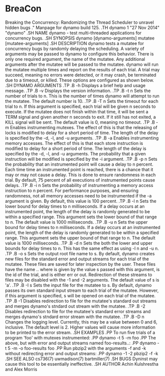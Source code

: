 BreaCon
=======

Breaking the Concurrency: Randomizing the Thread Scheduler to unravel hidden bugs
.\" Manpage for dynamo build 125.
.TH dynamo 1 "27 Nov 2014" "dynamo"
.SH NAME
dynamo \- test multi-threaded applications for concurrency bugs.
.SH SYNOPSIS
dynamo [dynamo-arguments] mutatee [mutatee-arguments]
.SH DESCRIPTION
dynamo tests a mutatee for concurrency bugs by randomly delaying the scheduling.
A variety of arguments may be passed to dynamo to configure this behavior.
There is only one required argument, the name of the mutatee.
Any additional arguments after the mutatee will be passed to the mutatee.
dynamo will run the mutatee multiple times and report on the results of each trial.
A trial may succeed, meaning no errors were detected, or it may crash, be terminated due to a timeout, or killed. These options are configured as shown below.
.SH DYNAMO ARGUMENTS
.TP
.B \-h
Displays a brief help and usage message.
.TP
.B \-v
Displays the version information.
.TP
.B \-t n
Sets the number of trials to n. This is the number of times dynamo will attempt to run the mutatee.
The default number is 10.
.TP
.B \-T n
Sets the timeout for each trial to n. If this argument is specified, each trial will be given n seconds to execute.
If the mutatee does not finish within that time, it will be sent a TERM signal and given another n seconds to exit.
If it still has not exited, a KILL signal will be sent. The default value is 0, meaning no timeout.
.TP
.B \-m
Enables instrumenting mutexes. The effect of this is that the releasing of locks is modified to delay for a short period of time.
The length of the delay is specified by the \-d, \-l, and \-u arguments.
.TP
.B \-a
Enables instrumenting memory accesses. The effect of this is that each store instruction is modified to delay for a short period of time.
The length of the delay is specified by the \-d, \-l, and \-u arguments.
The probability that a given instruction will be modified is specified by the \-i argument.
.TP
.B \-p n
Sets the probability that an instrumented point will cause a delay to n percent.
Each time time an instrumented point is reached, there is a chance that it may
or may not cause a delay. This is done to ensure randomness in each trial.
By default, 75 percent of all executions of instrumented points cause delays.
.TP
.B \-i n
Sets the probability of instrumenting a memory access instruction to n percent. For
performance purposes, and ensuring randomness, not all memory accesses need to be
instrumented if the \-a argument is given. By default, this value is 100 percent.
.TP
.B \-l n
Sets the lower bound for delay times to n milliseconds. If a delay occurs at an
instrumented point, the length of the delay is randomly generated to be within
a specified range. This argument sets the lower bound of that range to n. The
default value is 1000 milliseconds.
.TP
.B \-u n
Sets the upper bound for delay times to n milliseconds. If a delay occurs at an
instrumented point, the length of the delay is randomly generated to be within
a specified range. This argument sets the upper bound of that range to n. The
default value is 1000 milliseconds.
.TP
.B \-d n
Sets the both the lower and upper bounds for delay times to n. This has the same
effect as using \-l n and \-u n. 
.TP
.B \-o s
Sets the output root file name to s. By default, dynamo creates new files for
the standard error and output streams for each trial of the mutatee. These files
are saved for later inspection by the user. These files have the name <root>.<id>.<type>
where <root> is given by the value s passed with this argument, <id> is the id of
the trial, and <type> is either err or out. Redirection of these streams to files
may be disabled with the \-1 and \-2 arguments. The default value of s is 'a'.
.TP
.B \-I s
Sets the input file for the mutatee to s. By default, dynamo passes its own
standard input stream to each trial of the mutatee. However, if this argument
is specified, s will be opened on each trial of the mutatee.
.TP
.B \-1
Disables redirection to file for the mutatee's standard out streams and merges
dynamo's stndard out stream with the mutatee.
.TP
.B \-2
Disables redirection to file for the mutatee's standard error streams and merges
dynamo's stndard error stream with the mutatee.
.TP
.B \-D n
Changes the logging level. Currently, this may be a value between 0 and 6, inclusive.
The default level is 2. Higher values will cause more information to be printed
to the error stream.
.SH EXAMPLES
.PP
To run five trials of a program 'foo' with mutexes instrumented:
.PP
dynamo -t 5 -m foo
.PP
The above, but with error and output streams named foo-results.<id>.<type>:
.PP
dynamo -t 5 -m -o foo-results foo
.PP
Run pbzip2 with the arguments \-f and \-k without redirecting error and output streams:
.PP
dynamo -1 -2 pbzip2 -f -k
.SH SEE ALSO
cs736(7) uwmadison(7) bartmiller(7)
.SH BUGS
Dyninst may cause this tool to be essentially ineffective.
.SH AUTHOR
Achin Kulshrestha and Alex Morris

